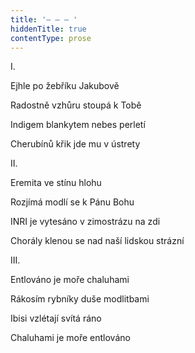 ```yaml
---
title: '– – – '
hiddenTitle: true
contentType: prose
---
```


I.

Ejhle po žebříku Jakubově

Radostně vzhůru stoupá k Tobě

Indigem blankytem nebes perletí

Cherubínů křik jde mu v ústrety

II.

Eremita ve stínu hlohu

Rozjímá modlí se k Pánu Bohu

INRI je vytesáno v zimostrázu na zdi

Chorály klenou se nad naší lidskou strázní

III.

Entlováno je moře chaluhami

Rákosím rybníky duše modlitbami

Ibisi vzlétají svítá ráno

Chaluhami je moře entlováno
